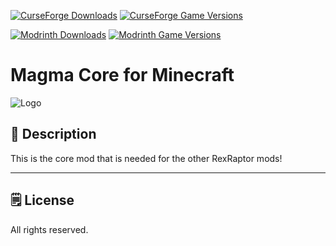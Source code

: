 [![CurseForge Downloads](https://cf.way2muchnoise.eu/286666.svg?badge_style=for_the_badge)][cf_mod] [![CurseForge Game Versions](https://cf.way2muchnoise.eu/versions/286666.svg?badge_style=for_the_badge)][cf_mod]

[![Modrinth Downloads](https://img.shields.io/modrinth/dt/fgwtZ87p?label=Modrinth&logo=modrinth&style=for-the-badge)][mr_mod] [![Modrinth Game Versions](https://img.shields.io/modrinth/game-versions/fgwtZ87p?label=Available%20for&logo=modrinth&style=for-the-badge)][mr_mod]

# Magma Core for Minecraft

![Logo](https://i.imgur.com/05QnUzP.png)

## 📖 Description

This is the core mod that is needed for the other RexRaptor mods!

-----

## 🗒️ License

All rights reserved.

[cf_mod]: https://www.curseforge.com/minecraft/mc-mods/magma-core
[mr_mod]: https://modrinth.com/mod/magma-core
